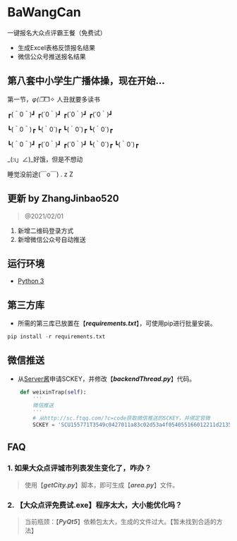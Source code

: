 
# BaWangCan
一键报名大众点评霸王餐（免费试）

 - 生成Excel表格反馈报名结果
 - 微信公众号推送报名结果

## 第八套中小学生广播体操，现在开始...
第一节，_φ(❐_❐✧ 人丑就要多读书

┏(＾0＾)┛   ┏(´0｀)┛   ┏(´0｀)┛   ┏(´0｀)┛

┗(＾0＾)┏   ┗(｀0´)┏   ┗(｀0´)┏   ┗(｀0´)┏

┗(＾0＾)┛   ┏(´0｀)┛   ┏(´0｀)┛   ┗(｀0´)┏   ┗(｀0´)┏

_(:ι」∠)_好饿，但是不想动

睡觉没前途(￣o￣) . z Z　

## 更新 by ZhangJinbao520

> @2021/02/01

 1. 新增二维码登录方式
 2. 新增微信公众号自动推送

## 运行环境

 - [Python 3](https://www.python.org/)

## 第三方库

 - 所需的第三库已放置在【***requirements.txt***】，可使用pip进行批量安装。
```python
pip install -r requirements.txt
```

## 微信推送

 - 从[Server酱](http://sc.ftqq.com/?c=code)申请SCKEY，并修改【***backendThread.py***】代码。
```python
    def weixinTrap(self):
        '''
        微信推送
        '''
        # 从http://sc.ftqq.com/?c=code获取微信推送的SCKEY，并绑定官微
        SCKEY = 'SCU155771T3549c0427011a83c02d53a4f054055166012211d21350'    # Server酱申请的SCKEY
```

## FAQ 
### 1. 如果大众点评城市列表发生变化了，咋办？

> 	使用【***getCity.py***】脚本，即可生成【***area.py***】文件。

### 2. 【大众点评免费试.exe】程序太大，大小能优化吗？
> 当前瓶颈：【***PyQt5***】依赖包太大，生成的文件过大。【暂未找到合适的方法】
